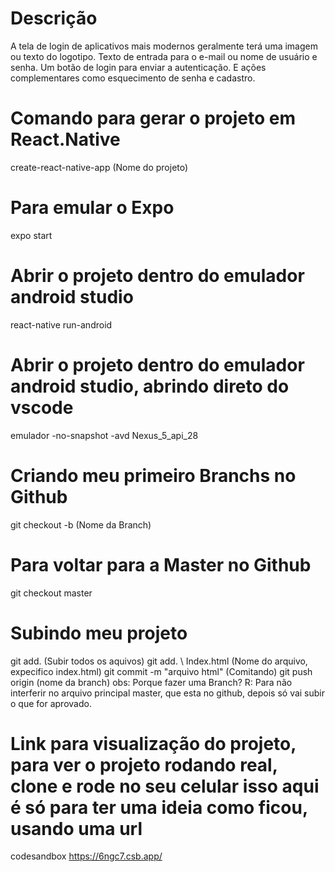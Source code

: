 # Descrição
A tela de login de aplicativos mais modernos geralmente terá uma imagem ou texto do logotipo.
Texto de entrada para o e-mail ou nome de usuário e senha.
Um botão de login para enviar a autenticação.
E ações complementares como esquecimento de senha e cadastro.

# Comando para gerar o projeto em React.Native
create-react-native-app (Nome do projeto)

# Para emular o Expo
expo start

# Abrir o projeto dentro do emulador android studio
react-native run-android

# Abrir o projeto dentro do emulador android studio, abrindo direto do vscode
emulador -no-snapshot -avd Nexus_5_api_28

# Criando meu primeiro Branchs no Github
git checkout -b (Nome da Branch)

# Para voltar para a Master no Github
git checkout master

# Subindo meu projeto
git add. (Subir todos os aquivos) 
git add. \ Index.html (Nome do arquivo, 
expecifico index.html) 
git commit -m "arquivo html" (Comitando) 
git push origin (nome da branch) 
obs: Porque fazer uma Branch? 
R: Para não interferir no arquivo principal master, que esta no github, depois só vai subir o que for aprovado.

# Link para visualização do projeto, para ver o projeto rodando real, clone e rode no seu celular isso aqui é só para ter uma ideia como ficou, usando uma url
codesandbox
https://6ngc7.csb.app/





